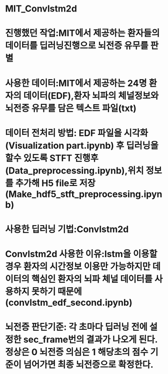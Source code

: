 # MIT_Convlstm2d
# 진행했던 작업:MIT에서 제공하는 환자들의 데이터를 딥러닝진행으로 뇌전증 유무를 판별

# 사용한 데이터:MIT에서 제공하는 24명 환자의 데이터(EDF),환자 뇌파의 체널정보와 뇌전증 유무를 담은 텍스트 파일(txt)

# 데이터 전처리 방법: EDF 파일을 시각화(Visualization part.ipynb) 후 딥러닝을 할수 있도록 STFT 진행후(Data_preprocessing.ipynb),위치 정보를 추가해 H5 file로 저장(Make_hdf5_stft_preprocessing.ipynb)

# 사용한 딥러닝 기법:Convlstm2d

# Convlstm2d 사용한 이유:lstm을 이용할 경우 환자의 시간정보 이용만 가능하지만 데이터의 핵심인 환자의 뇌파 체널 데이터를 사용하지 못하기 때문에(convlstm_edf_second.ipynb)

# 뇌전증 판단기준: 각 초마다 딥러닝 전에 설정한 sec_frame번의 결과가 나오게 된다. 정상은 0 뇌전증 의심은 1 해당초의 점수 기준이 넘어가면 최종 뇌전증으로 확정한다. 
